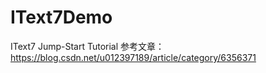 # IText7Demo
IText7 Jump-Start Tutorial
参考文章：https://blog.csdn.net/u012397189/article/category/6356371
